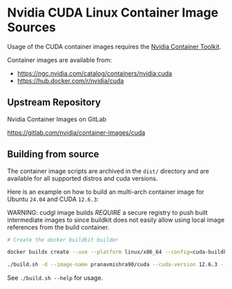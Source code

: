 # Nvidia CUDA Linux Container Image Sources

Usage of the CUDA container images requires the [Nvidia Container Toolkit](https://github.com/NVIDIA/nvidia-container-toolkit).

Container images are available from:

- https://ngc.nvidia.com/catalog/containers/nvidia:cuda
- https://hub.docker.com/r/nvidia/cuda

## Upstream Repository

Nvidia Container Images on GitLab

https://gitlab.com/nvidia/container-images/cuda

## Building from source

The container image scripts are archived in the `dist/` directory and are available for all supported distros and cuda versions.

Here is an example on how to build an multi-arch container image for Ubuntu `24.04` and CUDA `12.6.3`:

WARNING: cudgl image builds *REQUIRE* a secure registry to push built intermediate images to since buildkit does not easily allow using local image references from the build container.

```bash
# Create the docker buildkit builder

docker buildx create --use --platform linux/x86_64 --config=cuda-buildkit-config.toml --driver-opt image=moby/buildkit:v0.18.1 --name cuda --node cuda
```

```bash
./build.sh -d --image-name pranavmishra90/cuda --cuda-version 12.6.3 --os ubuntu --os-version 24.04 --arch x86_64 --push
```

See `./build.sh --help` for usage.